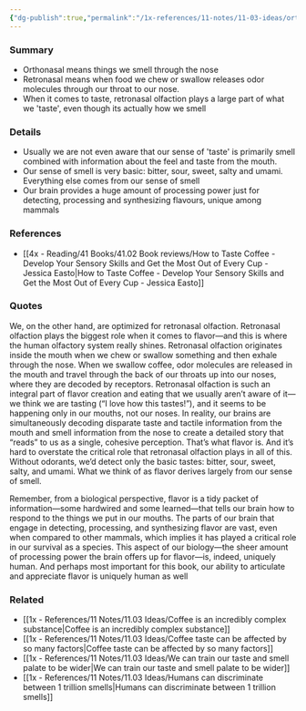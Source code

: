 ```yaml
---
{"dg-publish":true,"permalink":"/1x-references/11-notes/11-03-ideas/orthonasal-vs-retronasal-olfaction-how-we-smell-different-things/","title":"Orthonasal vs Retronasal olfaction - how we smell different things","noteIcon":""}
---
```



### Summary
- Orthonasal means things we smell through the nose
- Retronasal means when food we chew or swallow releases odor molecules through our throat to our nose.
- When it comes to taste, retronasal olfaction plays a large part of what we 'taste', even though its actually how we smell

### Details
- Usually we are not even aware that our sense of 'taste' is primarily smell combined with information about the feel and taste from the mouth.
- Our sense of smell is very basic: bitter, sour, sweet, salty and umami. Everything else comes from our sense of smell
- Our brain provides a huge amount of processing power just for detecting, processing and synthesizing flavours, unique among mammals

### References
- [[4x - Reading/41 Books/41.02 Book reviews/How to Taste Coffee - Develop Your Sensory Skills and Get the Most Out of Every Cup - Jessica Easto\|How to Taste Coffee - Develop Your Sensory Skills and Get the Most Out of Every Cup - Jessica Easto]]

### Quotes
We, on the other hand, are optimized for retronasal olfaction. Retronasal olfaction plays the
biggest role when it comes to flavor—and this is where the human olfactory system really shines. Retronasal olfaction originates inside the mouth when we chew or swallow something and then exhale through the nose. When we swallow coffee, odor molecules are released in the mouth and travel through the back of our throats up into our noses, where they are decoded by receptors. Retronasal olfaction is such an integral part of flavor creation and eating that we usually aren’t aware of it—we think we are tasting (“I love how this tastes!”), and it seems to be happening only in our mouths, not our noses. In reality, our brains are simultaneously decoding disparate taste and tactile information from the mouth and smell information from the nose to create a detailed story that “reads” to us as a single, cohesive perception. That’s what flavor is. And it’s hard to overstate the critical role that retronasal olfaction plays in all of this. Without odorants, we’d detect only the basic tastes: bitter, sour, sweet, salty, and umami. What we think of as flavor derives largely from our sense of smell.


Remember, from a biological perspective, flavor is a tidy packet of information—some
hardwired and some learned—that tells our brain how to respond to the things we put in our mouths. The parts of our brain that engage in detecting, processing, and synthesizing flavor are vast, even when compared to other mammals, which implies it has played a critical role in our survival as a species. This aspect of our biology—the sheer amount of processing power the brain offers up for flavor—is, indeed, uniquely human. And perhaps most important for this book, our ability to articulate and appreciate flavor is uniquely human as well


### Related
- [[1x - References/11 Notes/11.03 Ideas/Coffee is an incredibly complex substance\|Coffee is an incredibly complex substance]]
- [[1x - References/11 Notes/11.03 Ideas/Coffee taste can be affected by so many factors\|Coffee taste can be affected by so many factors]]
- [[1x - References/11 Notes/11.03 Ideas/We can train our taste and smell palate to be wider\|We can train our taste and smell palate to be wider]]
- [[1x - References/11 Notes/11.03 Ideas/Humans can discriminate between 1 trillion smells\|Humans can discriminate between 1 trillion smells]]